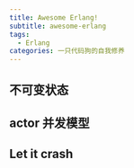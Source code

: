 ```yaml
---
title: Awesome Erlang!
subtitle: awesome-erlang
tags:
  - Erlang
categories: 一只代码狗的自我修养
---
```


## 不可变状态

## actor 并发模型

## Let it crash
